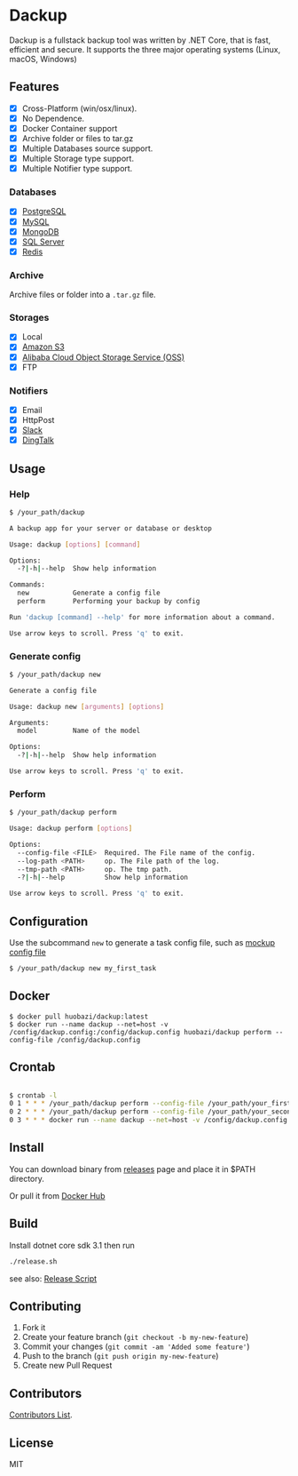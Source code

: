 # Dackup

Dackup is a fullstack backup tool was written by .NET Core, that is fast, efficient and secure. It supports the three major operating systems (Linux, macOS, Windows)

## Features

- [x] Cross-Platform (win/osx/linux).
- [x] No Dependence.
- [x] Docker Container support
- [x] Archive folder or files to tar.gz
- [x] Multiple Databases source support.
- [x] Multiple Storage type support.
- [x] Multiple Notifier type support.

### Databases

- [x] [PostgreSQL](https://www.postgresql.org)
- [x] [MySQL](https://www.mysql.com)
- [x] [MongoDB](https://www.mongodb.com)
- [x] [SQL Server](https://www.microsoft.com/sql-server)
- [x] [Redis](https://redis.io)

### Archive

Archive files or folder into a `.tar.gz` file.

### Storages

- [x] Local
- [x] [Amazon S3](https://aws.amazon.com/s3)
- [x] [Alibaba Cloud Object Storage Service (OSS)](https://www.alibabacloud.com/product/oss)
- [x] FTP 

### Notifiers

- [x] Email
- [x] HttpPost
- [x] [Slack](https://slack.com)
- [x] [DingTalk](https://www.dingtalk.com)

## Usage

### Help

```bash
$ /your_path/dackup

A backup app for your server or database or desktop

Usage: dackup [options] [command]

Options:
  -?|-h|--help  Show help information

Commands:
  new           Generate a config file
  perform       Performing your backup by config

Run 'dackup [command] --help' for more information about a command.

Use arrow keys to scroll. Press 'q' to exit.
```

### Generate config

```bash
$ /your_path/dackup new

Generate a config file

Usage: dackup new [arguments] [options]

Arguments:
  model         Name of the model

Options:
  -?|-h|--help  Show help information

Use arrow keys to scroll. Press 'q' to exit.
```

### Perform

```bash
$ /your_path/dackup perform

Usage: dackup perform [options]

Options:
  --config-file <FILE>  Required. The File name of the config.
  --log-path <PATH>     op. The File path of the log.
  --tmp-path <PATH>     op. The tmp path.
  -?|-h|--help          Show help information

Use arrow keys to scroll. Press 'q' to exit.

```

## Configuration

Use the subcommand ``` new ``` to generate a task config file, such as [mockup config file](https://github.com/huobazi/dackup/blob/master/src/perform-config-mockup.config)

```bash
$ /your_path/dackup new my_first_task
```

## Docker

```
$ docker pull huobazi/dackup:latest
$ docker run --name dackup --net=host -v /config/dackup.config:/config/dackup.config huobazi/dackup perform --config-file /config/dackup.config
```

## Crontab

```bash

$ crontab -l
0 1 * * * /your_path/dackup perform --config-file /your_path/your_first_task.config --tmp-path /your_tmp_path/first --log-path /your_log_path
0 2 * * * /your_path/dackup perform --config-file /your_path/your_second_task.config --tmp-path /your_tmp_path/second --log-path /your_log_path
0 3 * * * docker run --name dackup --net=host -v /config/dackup.config:/config/dackup.config huobazi/dackup perform --config-file /config/dackup.config

```

## Install

You can download binary from [releases](https://github.com/huobazi/dackup/releases) page and place it in $PATH directory.

Or pull it from [Docker Hub](https://hub.docker.com/r/huobazi/dackup)

## Build

Install dotnet core sdk 3.1 then run

```bash
./release.sh
```
see also: [Release Script](https://github.com/huobazi/dackup/blob/master/release.sh)

## Contributing

1. Fork it
2. Create your feature branch (`git checkout -b my-new-feature`)
3. Commit your changes (`git commit -am 'Added some feature'`)
4. Push to the branch (`git push origin my-new-feature`)
5. Create new Pull Request

## Contributors

[Contributors List](https://github.com/huobazi/dackup/graphs/contributors).

## License

MIT
